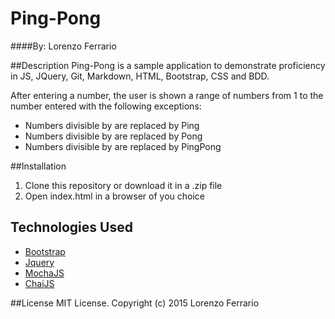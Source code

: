 # Ping-Pong

####By: Lorenzo Ferrario

##Description
Ping-Pong is a sample application to demonstrate proficiency in JS, JQuery, Git, Markdown, HTML, Bootstrap, CSS and BDD.

After entering a number, the user is shown a range of numbers from 1 to the number entered with the following exceptions:

* Numbers divisible by are replaced by Ping
* Numbers divisible by are replaced by Pong
* Numbers divisible by are replaced by PingPong

##Installation
1. Clone this repository or download it in a .zip file
2. Open index.html in a browser of you choice

## Technologies Used
* [Bootstrap](http://getbootstrap.com/)
* [Jquery](https://jquery.com/)
* [MochaJS](https://mochajs.org/)
* [ChaiJS](http://chaijs.com/)

##License
MIT License. Copyright (c) 2015 Lorenzo Ferrario

